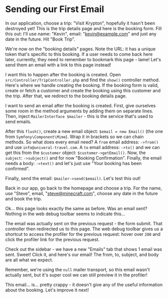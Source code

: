 # Sending our First Email

In our application, choose a trip: "Visit Krypton", hopefully it hasn't
been destroyed yet! This is the trip details page and here is the booking form. Fill
this out: I'll use name: "Kevin", email: "kevin@example.com" and just any date in the
future. Hit "Book Trip".

We're now on the "booking details" pages. Note the URL: it has a unique token that's
specific to this booking. If a user needs to come back here later, currently, they
need to remember to bookmark this page - lame! Let's send them an email with a link to this
page instead!

I want this to happen after the booking is created. Open `src/Controller/TripController.php`
and find the `show()` controller method. Here's where we handle creating the booking.
If the booking form is valid, create or fetch a customer and create the booking
using this customer and the trip. After that, we redirect to the booking details page.

I want to send an email after the booking is created. First, give ourselves some
room in the method arguments by adding them on separate lines. Then, inject
`MailerInterface $mailer` - this is the service that's used to send emails.

After this `flush()`, create a new email object: `$email = new Email()` (the one
from `Symfony\Component\Mime`). Wrap it in brackets so we can chain methods. So what
does every email need? A `from` email address: `->from()` and use `info@univeral-travel.com`.
A `to` email address: `->to()` and we can get this from the `$customer` object: `$customer->getEmail()`.
Now, the `subject`: `->subject()` and for now "Booking Confirmation". Finally, the email
needs a body: `->text()` and let's just use "Your booking has been confirmed".

Finally, send the email: `$mailer->send($email)`. Let's test this out!

Back in our app, go back to the homepage and choose a trip. For the name, use "Steve",
email, "steve@minecraft.com", choose any date in the future and book the trip.

Ok... this page looks exactly the same as before. Was an email sent? Nothing in the
web debug toolbar seems to indicate this...

The email was actually sent on the previous request - the form submit. That controller then
redirected us to this page. The web debug toolbar gives us a shortcut to access the profiler
for the previous request: hover over `200` and click the profiler link for the previous request.

Check out the sidebar - we have a new "Emails" tab that shows 1 email was sent. Sweet!
Click it, and here's our email! The from, to, subject, and body are all what we expect.

Remember, we're using the `null` mailer transport, so this email wasn't actually sent, but it's
super cool we can still preview it in the profiler!

This email... is... pretty crappy - it doesn't give any of the useful information about the booking.
Let's improve it next!
